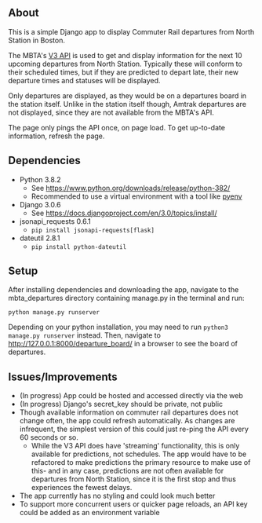 ## About
This is a simple Django app to display Commuter Rail departures from North Station in Boston.

The MBTA's [V3 API](https://www.mbta.com/developers/v3-api) is used to get and display information for the next 10 upcoming departures from North Station. Typically these will conform to their scheduled times, but if they are predicted to depart late, their new departure times and statuses will be displayed.

Only departures are displayed, as they would be on a departures board in the station itself. Unlike in the station itself though, Amtrak departures are not displayed, since they are not available from the MBTA's API.

The page only pings the API once, on page load. To get up-to-date information, refresh the page.

## Dependencies
- Python 3.8.2
  - See https://www.python.org/downloads/release/python-382/
  - Recommended to use a virtual environment with a tool like [pyenv](https://github.com/pyenv/pyenv)
- Django 3.0.6
  - See https://docs.djangoproject.com/en/3.0/topics/install/
- jsonapi_requests 0.6.1
  - `pip install jsonapi-requests[flask]`
- dateutil 2.8.1
  - `pip install python-dateutil`

## Setup
After installing dependencies and downloading the app, navigate to the mbta_departures directory containing manage.py in the terminal and run:

`python manage.py runserver`

Depending on your python installation, you may need to run `python3 manage.py runserver` instead. Then, navigate to http://127.0.0.1:8000/departure_board/ in a browser to see the board of departures.

## Issues/Improvements
- (In progress) App could be hosted and accessed directly via the web
- (In progress) Django's secret_key should be private, not public
- Though available information on commuter rail departures does not change often, the app could refresh automatically. As changes are infrequent, the simplest version of this could just re-ping the API every 60 seconds or so.
  - While the V3 API does have 'streaming' functionality, this is only available for predictions, not schedules. The app would have to be refactored to make predictions the primary resource to make use of this- and in any case, predictions are not often available for departures from North Station, since it is the first stop and thus experiences the fewest delays.
- The app currently has no styling and could look much better
- To support more concurrent users or quicker page reloads, an API key could be added as an environment variable
